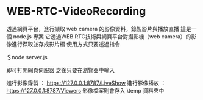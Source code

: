 # WEB-RTC-VideoRecording
透過網頁平台，進行擷取 web camera 的影像資料，錄製影片與播放直播
這是一個 node.js 專案
它透過WEB RTC技術與網頁平台對攝影機（web camera）的影像進行擷取並存成影片檔
使用方式只要透過指令

  ＄node server.js 
  
即可打開網頁伺服器
之後只要在瀏覽器中輸入

進行影像錄製 ： https://127.0.0.1:8787/LiveShow 
進行影像播放 ： https://127.0.0.1:8787/Viewers 
影像檔案則會存入 \temp 資料夾中
